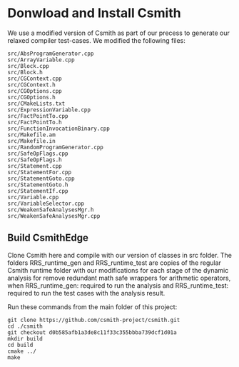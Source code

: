 # Donwload and Install Csmith

We use a modified version of Csmith as part of our precess to generate our relaxed compiler test-cases. We modified the following files:
```
src/AbsProgramGenerator.cpp
src/ArrayVariable.cpp
src/Block.cpp
src/Block.h
src/CGContext.cpp
src/CGContext.h
src/CGOptions.cpp
src/CGOptions.h
src/CMakeLists.txt
src/ExpressionVariable.cpp
src/FactPointTo.cpp
src/FactPointTo.h
src/FunctionInvocationBinary.cpp
src/Makefile.am
src/Makefile.in
src/RandomProgramGenerator.cpp
src/SafeOpFlags.cpp
src/SafeOpFlags.h
src/Statement.cpp
src/StatementFor.cpp
src/StatementGoto.cpp
src/StatementGoto.h
src/StatementIf.cpp
src/Variable.cpp
src/VariableSelector.cpp
src/WeakenSafeAnalysesMgr.h
src/WeakenSafeAnalysesMgr.cpp
```

## Build CsmithEdge

Clone Csmith here and compile with our version of classes in src folder. The folders RRS_runtime_gen and RRS_runtime_test are copies of the regular Csmith runtime folder with our modifications for each stage of the dynamic analysis for remove redundant math safe wrappers for arithmetic operators, when RRS_runtime_gen: required to run the analysis and RRS_runtime_test: required to run the test cases with the analysis result.

Run these commands from the main folder of this project:
```
git clone https://github.com/csmith-project/csmith.git
cd ./csmith
git checkout d0b585afb1a3de8c11f33c355bbba739dcf1d01a 
mkdir build
cd build
cmake ../
make
```
